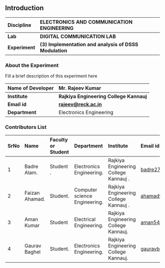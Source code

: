## Introduction


<b>Discipline | <b>ELECTRONICS AND COMMUNICATION ENGINEERING
:--|:--|
<b> Lab | <b> DIGITAL COMMUNICATION LAB
<b> Experiment|     <b> (3) Implementation and analysis of DSSS Modulation
### About the Experiment 

Fill a brief description of this experiment here

<b>Name of Developer | <b>Mr. Rajeev Kumar 
:--|:--|
<b> Institute | <b>  Rajkiya Engineering College Kannauj
<b> Email id|     <b>  rajeev@reck.ac.in
<b> Department |  	Electronics Engineering

### Contributors List

SrNo | Name | Faculty or Student | Department| Institute | Email id
:--|:--|:--|:--|:--|:--|
1 |Badre Alam.  |Student . |Electronics Engineering. |Rajkiya Engineering College Kannauj . | badre2753@gmail.com
2 | Faizan Ahamad. | Student. |Computer science Engineering.  |Rajkiya Engineering College Kannauj . | ahamadfaizan525@gmail.com
3|Aman Kumar|Student|	Electrical Engineering.|	Rajkiya Engineering College Kannauj.|aman548555@gmail.com
4|Gaurav Baghel|	Student.|	Electronics Engineering.|	Rajkiya Engineering College Kannauj.|	gauravbaghel2k24@gmail.com
